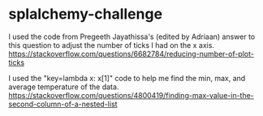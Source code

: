 # splalchemy-challenge

I used the code from Pregeeth Jayathissa's (edited by Adriaan) answer to this question to adjust the number of ticks I had on the x axis.
https://stackoverflow.com/questions/6682784/reducing-number-of-plot-ticks

I used the "key=lambda x: x[1]" code to help me find the min, max, and average temperature of the data. 
https://stackoverflow.com/questions/4800419/finding-max-value-in-the-second-column-of-a-nested-list
